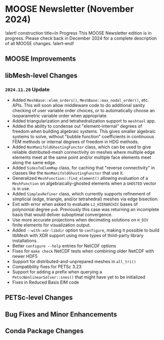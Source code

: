# MOOSE Newsletter (November 2024)

!alert! construction title=In Progress
This MOOSE Newsletter edition is in progress. Please check back in December 2024
for a complete description of all MOOSE changes.
!alert-end!

## MOOSE Improvements

## libMesh-level Changes

### `2024.11.20` Update

- Added `MeshBase::elem_orders()`, `MeshBase::max_nodal_order()`, etc.
  APIs.  This will soon allow middleware code to do additional sanity
  checking of user variable order choices, or to automatically choose
  an isoparametric variable order when appropriate.
- Added triangularization and tetrahedralization support to `meshtool`
  app.
- Added the ability to condense out "element-internal" degrees of
  freedom when building algebraic systems.  This gives smaller
  algebraic systems to solve, without "bubble function" coefficients
  in continuous FEM methods or internal degrees of freedom in HDG
  methods.
- Added `NonManifoldGhostingFunctor` class, which can be used to give
  reliable distributed-mesh connectivity on meshes where multiple edge
  elements meet at the same point and/or multiple face elements meet
  along the same edge.
- Added `SidesToElemMap` class, for caching that "reverse connectivity"
  in classes like the `NonManifoldGhostingFunctor` that use it.
- Generalized `MeshFunction::find_element()` allowing evaluation of a
  `MeshFunction` on algebraically-ghosted elements when a `GHOSTED`
  vector is in use.
- Added `SimplexRefiner` class, which currently supports refinement of
  simplicial (edge, triangle, and/or tetrahedral) meshes via edge
  bisection.
- Exit with error when asked to evaluate `L2_HIERARCHIC` bases of
  polynomial degree `p=0`.  Previously this case was returning an
  incomplete basis that would deliver suboptimal convergence.
- Use more accurate projections when decimating solutions on `H_DIV`
  finite elements for visualization output.
- Added `--with-xdr-libdir` option to `configure`, making it possible
  to build libMesh with XDR support using more types of third-party
  library installations.
- Better `configure --help` entries for NetCDF options
- Fixes for `make check` NetCDF tests when combining older NetCDF with
  newer HDF5
- Support for distributed-and-unprepared meshes in `all_tri()`
- Compatibility fixes for PETSc 3.23
- Support for adding a prefix when querying a
  `PetscNonlinearSolver::snes()` that might have yet to be initialized
- Fixes in Reduced Basis EIM code

## PETSc-level Changes

## Bug Fixes and Minor Enhancements

## Conda Package Changes
